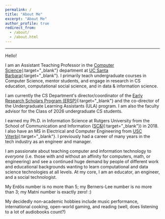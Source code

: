 ```yaml
---
permalink: /
title: "About Me"
excerpt: "About Me"
author_profile: true
redirect_from: 
  - /about/
  - /about.html
---
```


-----
Hello! 

I am an Assistant Teaching Professor in the 
[Computer Science](https://cs.ucsb.edu){:target="_blank"} department 
at [UC Santa Barbara](https://www.ucsb.edu){:target="_blank"}.
I primarily teach undergraduate courses in Computer Science, mentor students, and engage in research in CS education, computational social science, and in data & information science.

I am currently the CS Department's director/coordinator of the [Early Research Scholars Program (ERSP)](https://ersp.cs.ucsb.edu){:target="_blank"} and the co-director of the Undergraduate Learning Assistants (ULA) program. I am also the faculty advisor for the Class of 2026 undergraduate CS students.

I earned my Ph.D. in Information Science at Rutgers University from the School of Communication and Information ([SC&I](https://comminfo.rutgers.edu){:target="_blank"}) in 2018. 
I also have an MS in Electrical and Computer Engineering from [USC Viterbi](https://viterbi.usc.edu){:target="_blank"}. I previously had a career of many years in the tech industry as an engineer and manager.

I am passionate about teaching computer and information technology to *everyone* (i.e. those with and without an affinity for computers, math, or engineering)
and see a continued huge demand by people of different work and educational backgrounds wanting to learn computational and data science technologies
at all levels. At my core, I am an educator, an engineer, and a social technologist. 

My Erdős number is no more than 5; my Berners-Lee number is no more than 3; my Matni number is exactly zero! :)

My decidedly non-academic hobbies include music performance, international cooking, open-world gaming, and reading (well, does listening to a lot of audiobooks count?)
